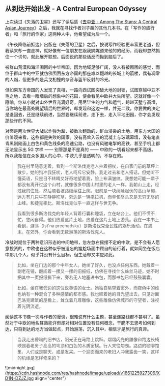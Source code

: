 ## 从到达开始出发 - A Central European Odyssey

上次读过《失落的卫星》还写了读后感《[去中亚 - Among The Stans: A Central Asian Journey](https://someonegao.com/among-the-stans-a-central-asian-journey)》之后，我就在寻找作者刘子超的其他几本书。在「写作的旅行者」和「旅行的作家」这两种人中，他希望成为后一个。

《午夜降临前抵达》出版在《失落的卫星》之后，按说写作经验更丰富更老道，但我读来却一直走神，就好像有一位朋友在跟我娓娓道来他的的经历，而我却忽然抓住一个词句，就此展开联想。后面说的那些话反而抛到脑后了。

被群山荒漠和海洋围困的中华帝国，因为地域足够广阔，没人有被围困的感觉，而位于群山中的中亚就仿佛围困东方帝国的那座难以翻越的长城上的箭楼，偶有凋零的人烟，但更多的是兵戈相撞的杂音与盔甲反射的冷光。

但如果东方帝国的人发现了真相，一路向西试图突破大地的封锁，试图穿越中亚不毛之地，去看一眼墙后的想象中的花园，便会看见中欧并大失所望。这就好像一个隐喻，你从小就对山外世界充满好奇，用尽毕生的力气和运气，跨越天堑与高墙，当你站在最高处眺望墙后的世界时，却发现和这边一样，并无二致。你要做的决定是退回去，还是继续前进，当然要继续前进，走下去，走入平地田园，你才会发现那些许的不同。

对面是两次世界大战以炸弹为犁，被数次翻动的、鲜血浸染的土地。用东方大国的价值观来看，这些都是失败的国家。没有高耸入云的混凝土与玻璃幕墙，没有笔直青黑刚刚画上白色和黄色线条的高速公路，也没有风驰电掣的高铁，甚至手机上都无法显示出 5G 字样 —— 别管那是不是真的 —— 中欧的一切看起来都不高级。所以我相信在众多国人的心中，中欧几乎是透明的，不存在的。

>我在村里随意走着，看到一个斯洛伐克老人拄着拐杖，在自家门前的草坪上散步，她的狗冲我狂吠，老人呵斥它安静。我走过去和老人搭话，但她听不懂英语，只是目不转睛又好奇地望着我，脸上布满皱纹。我想她可能一辈子都没有离开过这个山村，就像很多中国山村里的老人一样。我朝山上走，经过我的住处，然后顺着坡路继续往上爬。眼前是一块绵延起伏的高山草甸，远方有几只牛在静静吃草，旁边是一辆拖拉机，而草甸尽头又是无穷无尽的山峰。和捷克相比，斯洛伐克似乎一直这样与世无争。

>我看到很多斯洛伐克的年轻人背着行囊和睡袋，立在站台上。他们不慌不忙，悠闲自得。他们热爱这片土地，热爱在这片土地上游荡。我在一本书上看到，游荡（Ist'na prechadsku）是斯洛伐克全民性的娱乐活动。在周末，在郊外，你会看到无数游荡的斯洛伐克人。

冷战时期位于两种意识形态的中间地带，忽左忽右摇摆不定的中欧，是不会有人愿意投资的，中欧也在这种似乎被遗忘的尴尬场面中顾自的前行着，就如同坐在饭店中那几个人，似乎并没有什么目标，但生活却又本应如此。

>比如，坐在门边的那个中年女人。她坐了好久，也没点任何东西。她戴着一副老花镜，翻阅着一摞又一摞的旧报纸，仿佛在寻找什么蛛丝马迹。她不时把其中一页报纸撕下来，旁若无人地塞进书包，而那书包已经鼓鼓囊囊。

>比如，坐在我旁边的这位说英语的女士。她独自眺望着窗外，而夜色中的维也纳有一种混合了多种感情的都市感。我也顺着她的目光望出去，只见对面巴洛克建筑的屋檐上，耸立着几尊雕像，这些雕像仿佛城市的守望者，注视着光阴流逝。

阅读这本书像一次与作者的漫谈，很难说有什么主题，甚至连路线都不甚明了。虽然对于中欧的地名耳熟能详但却对相对位置没有任何概念，干脆不去思考如何到达，只将到达的地方当做起点，开始游荡，沉入其中，相信才是旅行的真谛。

>当我走出昏暗的旧书店，阳光正在马路上跳跃。熠熠闪光的雕像和路边长椅映照着老房子高高的穹顶和白色的木质窗棂。行人来往匆匆。路边的咖啡馆里，人们或是聊天，或是发呆。一个迎面而来的老妇人冲我露齿一笑，这样的机缘是怎样修来的？


![midnight.jpg](https://cdn.hashnode.com/res/hashnode/image/upload/v1661225927306/XD1N-DZJZ.jpg align="center")

